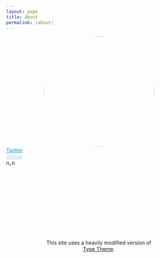 ```yaml
---
layout: page
title: About
permalink: /about/
---
```


<style>
.me-avatar {
    margin-left: auto;
    margin-right: auto;
    display: block;
    width: 300px;
    height: 300px;
    border-radius: 150px;
    -webkit-border-radius: 150px;
    -moz-border-radius: 150px;
    border-color: white;
    border-style: solid;
    border-width: 0.5px;
}
.me-legal {
	padding-top: 200px;
    width: 300px;
    text-align: center;
    margin-left: auto;
    margin-right: auto;
}
</style>

<img class="me-avatar" src="https://c1.staticflickr.com/7/6040/6281830826_0fdaccdd8a_b.jpg" alt=""/>

<div class="center-text">
  <a style="color:#2290bf" href="https://www.twitter.com/garrisonlj">Twitter</a> <br/>
  <a style="color:#9cdaef" href="https://www.github.com/garrisonj">Github</a> <br/>
  n_n
</div>

<div class="me-legal">
   This site uses a heavily modified version of <a href="http://rohanchandra.github.io/project/type/">Type Theme</a>. 
</div>
